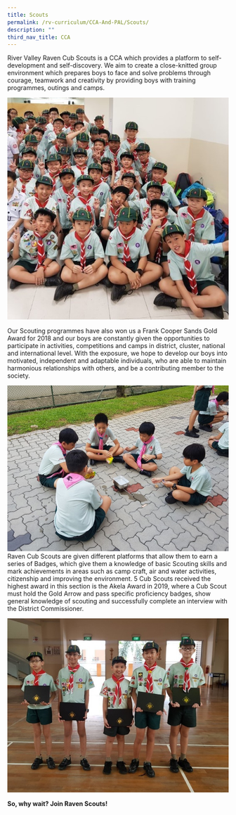 ```yaml
---
title: Scouts
permalink: /rv-curriculum/CCA-And-PAL/Scouts/
description: ""
third_nav_title: CCA
---
```

River Valley Raven Cub Scouts is a CCA which provides a platform to self-development and self-discovery. We aim to create a close-knitted group environment which prepares boys to face and solve problems through courage, teamwork and creativity by providing boys with training programmes, outings and camps.

![](/images/RV%20Curriculum/CCA%20and%20PAL/Scouts/q1.jpg)

Our Scouting programmes have also won us a Frank Cooper Sands Gold Award for 2018 and our boys are constantly given the opportunities to participate in activities, competitions and camps in district, cluster, national and international level. With the exposure, we hope to develop our boys into motivated, independent and adaptable individuals, who are able to maintain harmonious relationships with others, and be a contributing member to the society.

![](/images/RV%20Curriculum/CCA%20and%20PAL/Scouts/q2.jpg)
Raven Cub Scouts are given different platforms that allow them to earn a series of Badges, which give them a knowledge of basic Scouting skills and mark achievements in areas such as camp craft, air and water activities, citizenship and improving the environment. 5 Cub Scouts received the highest award in this section is the Akela Award in 2019, where a Cub Scout must hold the Gold Arrow and pass specific proficiency badges, show general knowledge of scouting and successfully complete an interview with the District Commissioner.

![](/images/RV%20Curriculum/CCA%20and%20PAL/Scouts/q3.jpg)

**So, why wait? Join Raven Scouts!**